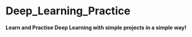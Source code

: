 # Deep_Learning_Practice
**Learn and Practise Deep Learning with simple projects in a simple way!**
